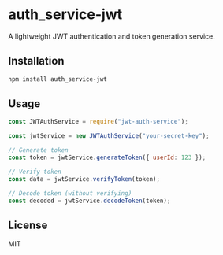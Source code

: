 # auth_service-jwt

A lightweight JWT authentication and token generation service.

## Installation

```bash
npm install auth_service-jwt
```

## Usage

```js
const JWTAuthService = require("jwt-auth-service");

const jwtService = new JWTAuthService("your-secret-key");

// Generate token
const token = jwtService.generateToken({ userId: 123 });

// Verify token
const data = jwtService.verifyToken(token);

// Decode token (without verifying)
const decoded = jwtService.decodeToken(token);
```

## License

MIT
